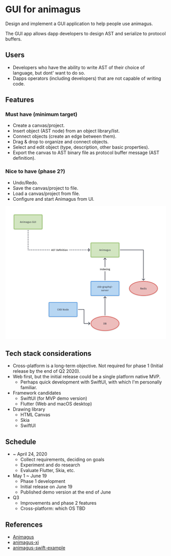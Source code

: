 GUI for animagus
================

Design and implement a GUI application to help people use animagus.

The GUI app allows dapp developers to design AST and serialize to protocol buffers.

## Users

* Developers who have the ability to write AST of their choice of language, but dont' want to do so.
* Dapps operators (including developers) that are not capable of writing code.

## Features

### Must have (minimum target)

* Create a canvas/project.
* Insert object (AST node) from an object library/list.
* Connect objects (create an edge between them).
* Drag & drop to organize and connect objects.
* Select and edit object (type, description, other basic properties).
* Export the canvas to AST binary file as protocol buffer message (AST definition).

### Nice to have (phase 2?)

* Undo/Redo.
* Save the canvas/project to file.
* Load a canvas/project from file.
* Configure and start Animagus from UI.

![](images/animagus.png)

## Tech stack considerations

* Cross-platform is a long-term objective. Not required for phase 1 (Initial release by the end of Q2 2020).
* Web first, but the initial release could be a single platform native MVP.
  - Perhaps quick development with SwiftUI, with which I'm personally familiar.
* Framework candidates
  - SwiftUI (for MVP demo version)
  - Flutter (Web and macOS desktop)
* Drawing library
  - HTML Canvas
  - Skia
  - SwiftUI

## Schedule

  * ~ April 24, 2020
    - Collect requirements, deciding on goals
    - Experiment and do research
    - Evaluate Flutter, Skia, etc.
  * May 1 ~ June 19
    - Phase 1 development
    - Initial release on June 19
    - Published demo version at the end of June
  * Q3
    - Improvements and phase 2 features
    - Cross-platform: which OS TBD

## References

* [Animagus](https://github.com/xxuejie/animagus)
* [animagus-xi](https://github.com/doitian/animagus-xi)
* [animagus-swift-example](https://github.com/ashchan/animagus-swift-example)